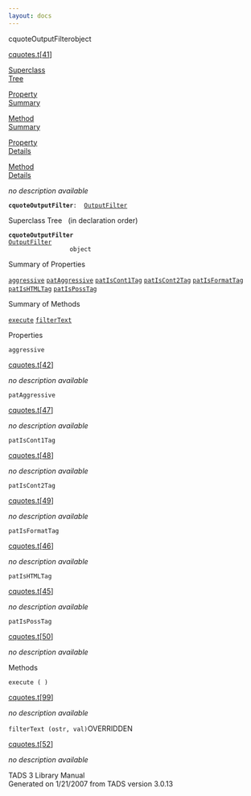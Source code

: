 ```yaml
---
layout: docs
---
```

<span class="title">cquoteOutputFilter</span><span class="type">object</span>

[cquotes.t](../file/cquotes.t.html)\[[41](../source/cquotes.t.html#41)\]

[Superclass  
Tree](#_SuperClassTree_)

[Property  
Summary](#_PropSummary_)

[Method  
Summary](#_MethodSummary_)

[Property  
Details](#_Properties_)

[Method  
Details](#_Methods_)



*no description available*

**`cquoteOutputFilter`**` :   `[`OutputFilter`](../object/OutputFilter.html)



<span id="_SuperClassTree_"></span>



<span class="hdln">Superclass Tree</span>   (in declaration order)



**`cquoteOutputFilter`**  
[`OutputFilter`](../object/OutputFilter.html)  
`                 object`  
<span id="_PropSummary_"></span>



<span class="hdln">Summary of Properties</span>  



[`aggressive`](#aggressive) [`patAggressive`](#patAggressive) [`patIsCont1Tag`](#patIsCont1Tag) [`patIsCont2Tag`](#patIsCont2Tag) [`patIsFormatTag`](#patIsFormatTag) [`patIsHTMLTag`](#patIsHTMLTag) [`patIsPossTag`](#patIsPossTag)



<span id="_MethodSummary_"></span>



<span class="hdln">Summary of Methods</span>  



[`execute`](#execute) [`filterText`](#filterText)



<span id="_Properties_"></span>



<span class="hdln">Properties</span>  



<span id="aggressive"></span>

`aggressive`

[cquotes.t](../file/cquotes.t.html)\[[42](../source/cquotes.t.html#42)\]



*no description available*



<span id="patAggressive"></span>

`patAggressive`

[cquotes.t](../file/cquotes.t.html)\[[47](../source/cquotes.t.html#47)\]



*no description available*



<span id="patIsCont1Tag"></span>

`patIsCont1Tag`

[cquotes.t](../file/cquotes.t.html)\[[48](../source/cquotes.t.html#48)\]



*no description available*



<span id="patIsCont2Tag"></span>

`patIsCont2Tag`

[cquotes.t](../file/cquotes.t.html)\[[49](../source/cquotes.t.html#49)\]



*no description available*



<span id="patIsFormatTag"></span>

`patIsFormatTag`

[cquotes.t](../file/cquotes.t.html)\[[46](../source/cquotes.t.html#46)\]



*no description available*



<span id="patIsHTMLTag"></span>

`patIsHTMLTag`

[cquotes.t](../file/cquotes.t.html)\[[45](../source/cquotes.t.html#45)\]



*no description available*



<span id="patIsPossTag"></span>

`patIsPossTag`

[cquotes.t](../file/cquotes.t.html)\[[50](../source/cquotes.t.html#50)\]



*no description available*



<span id="_Methods_"></span>



<span class="hdln">Methods</span>  



<span id="execute"></span>

`execute ( )`

[cquotes.t](../file/cquotes.t.html)\[[99](../source/cquotes.t.html#99)\]



*no description available*



<span id="filterText"></span>

`filterText (ostr, val)`<span class="rem">OVERRIDDEN</span>

[cquotes.t](../file/cquotes.t.html)\[[52](../source/cquotes.t.html#52)\]



*no description available*





TADS 3 Library Manual  
Generated on 1/21/2007 from TADS version 3.0.13


